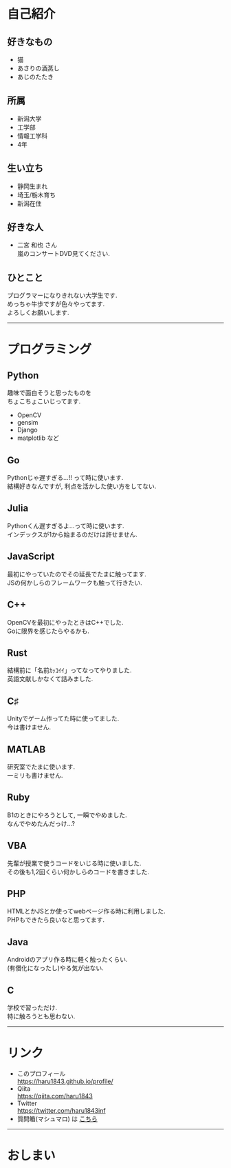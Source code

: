 # 自己紹介

>>>

## 好きなもの

* 猫
* あさりの酒蒸し
* あじのたたき

>>>

## 所属
* 新潟大学
* 工学部
* 情報工学科
* 4年

>>>

## 生い立ち

* 静岡生まれ
* 埼玉/栃木育ち
* 新潟在住

>>>

## 好きな人

* 二宮 和也 さん  
嵐のコンサートDVD見てください.

>>>

## ひとこと

プログラマーになりきれない大学生です.  
めっちゃ牛歩ですが色々やってます.  
よろしくお願いします.

---

# プログラミング

>>>

## Python
趣味で面白そうと思ったものを  
ちょこちょこいじってます.

* OpenCV
* gensim
* Django
* matplotlib など

>>>

## Go
Pythonじゃ遅すぎる…!! って時に使います.  
結構好きなんですが, 利点を活かした使い方をしてない.

>>>

## Julia
Pythonくん遅すぎるよ…って時に使います.  
インデックスが1から始まるのだけは許せません.

>>>

## JavaScript
最初にやっていたのでその延長でたまに触ってます.  
JSの何かしらのフレームワークも触って行きたい.


>>>


## C++
OpenCVを最初にやったときはC++でした.  
Goに限界を感じたらやるかも.

>>>

## Rust
結構前に「名前ｶｯｺｲｲ」ってなってやりました.  
英語文献しかなくて詰みました.

>>>

## C♯
Unityでゲーム作ってた時に使ってました.  
今は書けません.

>>>

## MATLAB
研究室でたまに使います.  
一ミリも書けません.

>>>

## Ruby
B1のときにやろうとして, 一瞬でやめました.  
なんでやめたんだっけ…?

>>>

## VBA
先輩が授業で使うコードをいじる時に使いました.  
その後も1,2回くらい何かしらのコードを書きました.

>>>

## PHP
HTMLとかJSとか使ってwebページ作る時に利用しました.  
PHPもできたら良いなと思ってます.

>>>

## Java
Androidのアプリ作る時に軽く触ったくらい.  
(有償化になったし)やる気が出ない.

>>>

## C
学校で習っただけ.  
特に触ろうとも思わない.

---

# リンク

>>>

* このプロフィール  
https://haru1843.github.io/profile/
* Qiita  
https://qiita.com/haru1843
* Twitter  
https://twitter.com/haru1843inf
* 質問箱(マシュマロ) は [こちら](https://marshmallow-qa.com/haru1843inf?utm_medium=url_text&utm_source=promotion)

---

# おしまい